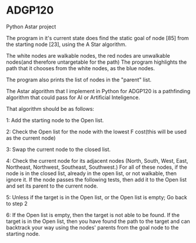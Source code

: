 # ADGP120
Python Astar project

The program in it's current state does find the static goal of node [85] from the starting node [23], using the A Star algorithm.

The white nodes are walkable nodes, the red nodes are unwalkable nodes(and therefore untargetable for the path) The program highlights the path that it chooses from the white nodes, as the blue nodes.

The program also prints the list of nodes in the "parent" list.

The Astar algorithm that I implement in Python for ADGP120 is a pathfinding algorithm that could pass for AI or Artificial Inteligence.

That algorithm should be as follows:

1: Add the starting node to the Open list.

2: Check the Open list for the node with the lowest F cost(this will be used as the current node)

3: Swap the current node to the closed list.

4: Check the current node for its adjacent nodes
(North, South, West, East, Northeast, Northwest, Southeast, Southwest.)
For all of these nodes, if the node is in the closed list, already in the open list, or not walkable, then ignore it. 
If the node passes the following tests, then add it to the Open list and set its parent to the current node.

5: Unless if the target is in the Open list, or the Open list is empty; Go back to step 2

6: If the Open list is empty, then the target is not able to be found.
   If the target is in the Open list, then you have found the path to the target and can backtrack your way using the nodes' parents from the goal node to the starting node.